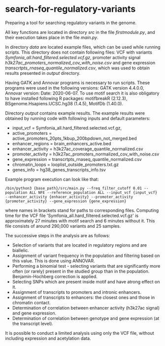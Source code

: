 # search-for-regulatory-variants
Preparing a tool for searching regulatory variants in the genome.

All key functions are located in directory *src* in the file *firstmodule.py*, and their execution takes place in the file *main.py*.

In directory *data* are located example files, which can be used while running scripts. This directory does not contain following files: VCF with variants *Symfonia_all.hard_filtered.selected.vcf.gz*, promoter activity signal *h3k27ac_promoters_normalized_cov_with_noise.csv* and gene expression *transcrtpts_rnaseq_quantile_normalized.csv*, which was used to obtain results presented in *output* directory.

Having GATK and Annovar programs is necessary to run scripts. These programs were used in the following versions: GATK version 4.4.0.0, Annovar version: Date: 2020-06-07.
To use motif search it is also obligatory to have installed following R packages: motifbreakR (2.12.3), BSgenome.Hsapiens.UCSC.hg38 (1.4.5), MotifDb (1.40.0).

Directory *output* contains example results. The example results were obtained by running code with following inputs and default parameters:
- input_vcf = Symfonia_all.hard_filtered.selected.vcf.gz,
- active_promoters = active_promoters_20pts_1kbup_200bpdown_not_merged.bed
- enhancer_regions = brain_enhancers_active.bed
- enhancer_activity = h3k27ac_coverage_quantile_normalized.csv
- promoter_activity = h3k27ac_promoters_normalized_cov_with_noise.csv
- gene_expression = transcrtpts_rnaseq_quantile_normalized.csv
- chromatin_loops = looplist_outside_promoters.txt.gz
- genes_info = hg38_genes_transcripts_info.tsv

Example program execution can look like that: 
```
/bin/python3 {base_path}/src/main.py --freq_filter_cutoff 0.01 --population ALL NFE --reference_population ALL --input_vcf {input_vcf} --enhancer_activity {enhacer_activity} --promoter_activity {promoter_activity} --gene_expression {gene_expression}
```
where names in brackets stand for paths to corresponding files.
Computing time for the VCF file 'Symfonia_all.hard_filtered.selected.vcf.gz' is approximately 27 minutes with motif search and 6 minutes without it.  This file consists of around 290,000 variants and 25 samples.

The successive steps in the analysis are as follows:
- Selection of variants that are located in regulatory regions and are biallelic.
- Assignment of variant frequency in the population and filtering based on this value. This is done using ANNOVAR.
- Performing a binomial test - selecting variants that are significantly more often (or rarely) present in the studied group than in the population. Benjamin-Hochberg correction is applied.
- Selecting SNPs which are present inside motif and have atrong effect on it.
- Assignment of transcripts to promoters and intronic enhancers.
- Assignment of transcripts to enhancers: the closest ones and those in chromatin contact.
- Determination of correlation between enhancer activity (h3k27ac signal) and gene expression.
- Determination of correlation between genotype and gene expression (at the transcript level).

It is possible to conduct a limited analysis using only the VCF file, without including expression and acetylation data.







